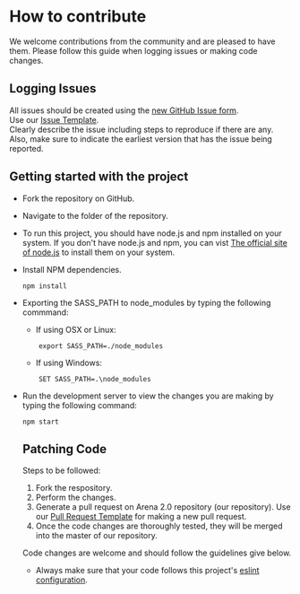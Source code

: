 # How to contribute

We welcome contributions from the community and are pleased to have them. 
Please follow this guide when logging issues or making code changes.

## Logging Issues

All issues should be created using the [new GitHub Issue form](https://github.com/siesgstarena/Arena-2.0/issues/new?assignees=&labels=&template=issue_template.md&title=).  
Use our [Issue Template](https://github.com/siesgstarena/Arena-2.0/blob/master/.github/ISSUE_TEMPLATE/issue_template.md).  
Clearly describe the issue including steps to reproduce if there are any.
Also, make sure to indicate the earliest version that has the issue being reported.

## Getting started with the project

* Fork the repository on GitHub.
* Navigate to the folder of the repository.
* To run this project, you should have node.js and npm installed on your system.
If you don't have node.js and npm, you can vist [The official site of node.js](https://nodejs.org/en/)
to install them on your system.
* Install NPM dependencies.  
  ```
  npm install
  ```
* Exporting the SASS_PATH to node_modules by typing the following commmand:
   * If using OSX or Linux:
  ``` 
	  export SASS_PATH=./node_modules
  ```
  * If using Windows:
  ``` 
	  SET SASS_PATH=.\node_modules
  ```
* Run the development server to view the changes you are making by typing the following
command:
  ```
  npm start
  ```
  
  ## Patching Code
  
   Steps to be followed:
   1. Fork the respository.
   2. Perform the changes.
   3. Generate a pull request on Arena 2.0 repository (our repository). Use our [Pull Request Template](https://github.com/siesgstarena/Arena-2.0/blob/master/.github/PULL_REQUEST_TEMPLATE.md) for making a new pull request.
   4. Once the code changes are thoroughly tested, they will be merged into the master of our repository.
  
  Code changes are welcome and should follow the guidelines give below.
  
  * Always make sure that your code follows this project's [eslint configuration](https://github.com/siesgstarena/Arena-2.0/blob/master/.eslintrc.js).
  
